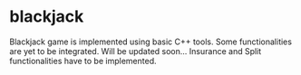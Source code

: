 # blackjack
Blackjack game is implemented using basic C++ tools. Some functionalities are yet to be integrated. Will be updated soon...
Insurance and Split functionalities have to be implemented.
